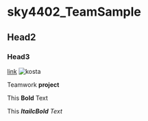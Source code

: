 # sky4402_TeamSample
## Head2

### Head3

[link](https://www.naver.com)
![kosta](http://edu2.kosta.or.kr/assets/images/kosta2.png)

Teamwork **project**

This **Bold** Text

This _**ItailcBold**_ _Text_
